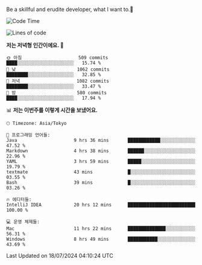 Be a skillful and erudite developer, what I want to.👶

<!--START_SECTION:waka-->
![Code Time](http://img.shields.io/badge/Code%20Time-1%2C068%20hrs%2013%20mins-blue)

![Lines of code](https://img.shields.io/badge/%EC%A0%80%EB%8A%94%20%EC%97%AC%ED%83%9C%EA%B9%8C%EC%A7%80%20-2.7%20million%20%EC%A4%84%EC%9D%98%20%EC%BD%94%EB%93%9C%EB%A5%BC%20%EC%9E%91%EC%84%B1%ED%96%88%EC%96%B4%EC%9A%94.-blue)

**저는 저녁형 인간이에요. 🦉** 

```text
🌞 아침                     509 commits         ████░░░░░░░░░░░░░░░░░░░░░   15.74 % 
🌆 낮　                     1062 commits        ████████░░░░░░░░░░░░░░░░░   32.85 % 
🌃 저녁                     1082 commits        ████████░░░░░░░░░░░░░░░░░   33.47 % 
🌙 밤　                     580 commits         ████░░░░░░░░░░░░░░░░░░░░░   17.94 % 
```


📊 **저는 이번주를 이렇게 시간을 보냈어요.** 

```text
🕑︎ Timezone: Asia/Tokyo

💬 프로그래밍 언어들: 
Java                     9 hrs 36 mins       ████████████░░░░░░░░░░░░░   47.52 % 
Markdown                 4 hrs 38 mins       ██████░░░░░░░░░░░░░░░░░░░   22.96 % 
YAML                     3 hrs 59 mins       █████░░░░░░░░░░░░░░░░░░░░   19.79 % 
textmate                 43 mins             █░░░░░░░░░░░░░░░░░░░░░░░░   03.55 % 
Bash                     39 mins             █░░░░░░░░░░░░░░░░░░░░░░░░   03.26 % 

🔥 에디터들: 
IntelliJ IDEA            20 hrs 12 mins      █████████████████████████   100.00 % 

💻 운영 체제들: 
Mac                      11 hrs 22 mins      ██████████████░░░░░░░░░░░   56.31 % 
Windows                  8 hrs 49 mins       ███████████░░░░░░░░░░░░░░   43.69 % 
```


 Last Updated on 18/07/2024 04:10:24 UTC
<!--END_SECTION:waka-->

